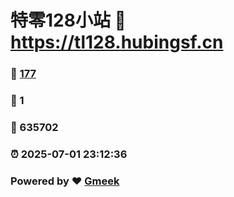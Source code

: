# 特零128小站 :link: https://tl128.hubingsf.cn 
### :page_facing_up: [177](https://tl128.hubingsf.cn/tag.html) 
### :speech_balloon: 1 
### :hibiscus: 635702 
### :alarm_clock: 2025-07-01 23:12:36 
### Powered by :heart: [Gmeek](https://github.com/Meekdai/Gmeek)
